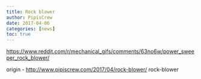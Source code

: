 ```yaml
---
title: Rock blower
author: PipisCrew
date: 2017-04-06
categories: [news]
toc: true
---
```


https://www.reddit.com/r/mechanical_gifs/comments/63no6w/power_sweeper_rock_blower/

origin - http://www.pipiscrew.com/2017/04/rock-blower/ rock-blower